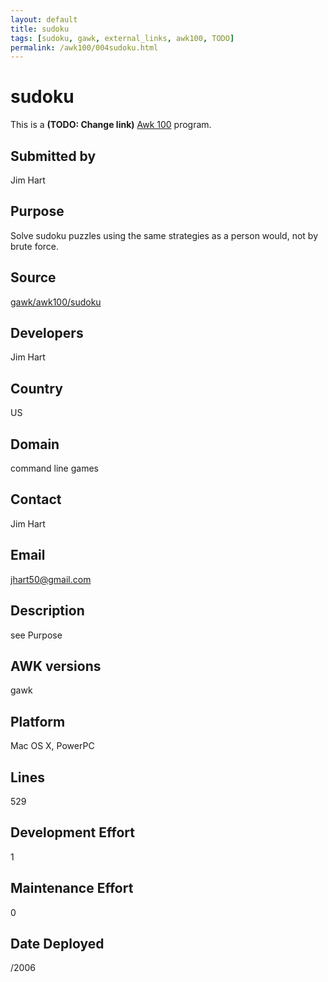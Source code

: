 ```yaml
---
layout: default
title: sudoku
tags: [sudoku, gawk, external_links, awk100, TODO]
permalink: /awk100/004sudoku.html
---
```


# sudoku

This is a **(TODO: Change link)** [Awk 100][1] program.

## Submitted by

Jim Hart

## Purpose

Solve sudoku puzzles using the same strategies as a person would, not
by brute force.

## Source

[gawk/awk100/sudoku][2]

## Developers

Jim Hart

## Country

US

## Domain

command line games

## Contact

Jim Hart

## Email

<jhart50@gmail.com>

## Description

see Purpose

## AWK versions

gawk

## Platform

Mac OS X, PowerPC

## Lines

529

## Development Effort

1

## Maintenance Effort

0

## Date Deployed

/2006

[1]: ?awk100
[2]: http://code.google.com/p/lawker/source/browse/fridge/gawk/awk100/sudoku.awk
